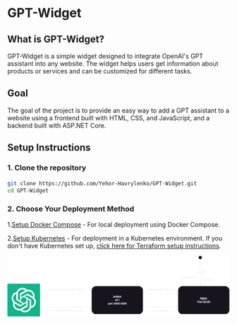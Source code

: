 # GPT-Widget
## What is GPT-Widget?
GPT-Widget is a simple widget designed to integrate OpenAI's GPT assistant into any website. The widget helps users get information about products or services and can be customized for different tasks.

## Goal
The goal of the project is to provide an easy way to add a GPT assistant to a website using a frontend built with HTML, CSS, and JavaScript, and a backend built with ASP.NET Core.

## Setup Instructions
### 1. Clone the repository

  ``` bash
  git clone https://github.com/Yehor-Havrylenko/GPT-Widget.git
  cd GPT-Widget
  ```
### 2. Choose Your Deployment Method
1.[Setup Docker Compose](./Deployment/Docker/Setup.md) - For local deployment using Docker Compose.

2.[Setup Kubernetes](./Deployment/Kubernetes/Setup.md) - For deployment in a Kubernetes environment. If you don't have Kubernetes set up, [click here for Terraform setup instructions](./Infrastructure%20deployment/Kubernetes/terraform-setup.md).

![Architecture Diagram](./diagram.png)
